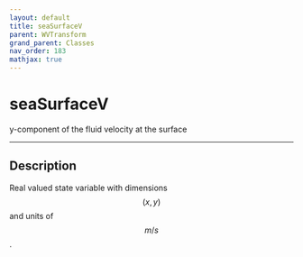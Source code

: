 ```yaml
---
layout: default
title: seaSurfaceV
parent: WVTransform
grand_parent: Classes
nav_order: 183
mathjax: true
---
```


#  seaSurfaceV

y-component of the fluid velocity at the surface


---

## Description
Real valued state variable with dimensions $$(x,y)$$ and units of $$m/s$$.

